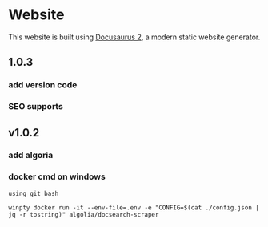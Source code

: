 # Website

This website is built using [Docusaurus 2](https://docusaurus.io/), a modern static website generator.

## 1.0.3

### add version code
### SEO supports

## v1.0.2

### add algoria
### docker cmd on windows

`using git bash`

`winpty docker run -it --env-file=.env -e "CONFIG=$(cat ./config.json | jq -r tostring)" algolia/docsearch-scraper`